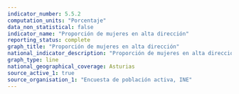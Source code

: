 ```yaml
---
indicator_number: 5.5.2
computation_units: "Porcentaje"
data_non_statistical: false
indicator_name: "Proporción de mujeres en alta dirección"
reporting_status: complete
graph_title: "Proporción de mujeres en alta dirección"
national_indicator_description: "Proporción de mujeres en alta dirección"
graph_type: line
national_geographical_coverage: Asturias
source_active_1: true
source_organisation_1: "Encuesta de población activa, INE"
---
```

